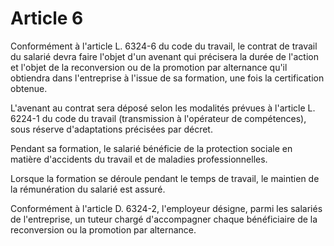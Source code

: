 # Article 6

Conformément à l'article L. 6324-6 du code du travail, le contrat de travail du salarié devra faire l'objet d'un avenant qui précisera la durée de l'action et l'objet de la reconversion ou de la promotion par alternance qu'il obtiendra dans l'entreprise à l'issue de sa formation, une fois la certification obtenue. 

L'avenant au contrat sera déposé selon les modalités prévues à l'article L. 6224-1 du code du travail (transmission à l'opérateur de compétences), sous réserve d'adaptations précisées par décret. 

Pendant sa formation, le salarié bénéficie de la protection sociale en matière d'accidents du travail et de maladies professionnelles. 

Lorsque la formation se déroule pendant le temps de travail, le maintien de la rémunération du salarié est assuré. 

Conformément à l'article D. 6324-2, l'employeur désigne, parmi les salariés de l'entreprise, un tuteur chargé d'accompagner chaque bénéficiaire de la reconversion ou la promotion par alternance.


